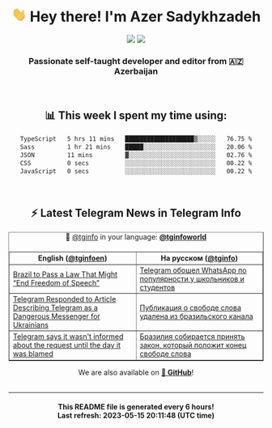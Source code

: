 <div align="center">
	<div>
		<h1>
      <img src="./assets/hi.gif" width="30px"> Hey there! I'm Azer Sadykhzadeh
    </h1>
    <img height="18" src="https://komarev.com/ghpvc/?username=sadykhzadeh&label=Views&color=2081c1&style=flat-square" />
		<a href="https://wakatime.com/Azer"> <img height="18" src="https://wakatime.com/badge/user/f80ae27a-c328-426f-a381-bc84136e2dd6.svg" /> </a>
    <h3>
      Passionate self-taught developer and editor from 🇦🇿 Azerbaijan
    </h3>
  </div>
  <br>

<h2>📊 This week I spent my time using:</h2>

<!--START_SECTION:waka-->

```text
TypeScript   5 hrs 11 mins   ███████████████████▒░░░░░   76.75 %
Sass         1 hr 21 mins    █████░░░░░░░░░░░░░░░░░░░░   20.06 %
JSON         11 mins         ▓░░░░░░░░░░░░░░░░░░░░░░░░   02.76 %
CSS          0 secs          ░░░░░░░░░░░░░░░░░░░░░░░░░   00.22 %
JavaScript   0 secs          ░░░░░░░░░░░░░░░░░░░░░░░░░   00.22 %
```

<!--END_SECTION:waka-->

<br>

<h2>⚡️ Latest Telegram News in Telegram Info</h2>
  <table border>
		<tr>
			<th width="50%">English (<a href="https://t.me/tginfoen">@tginfoen</a>)</th>
			<th>На русском (<a href="https://t.me/tginfo">@tginfo</a>)</th>
		</tr>
		<caption>🚩 <a href="https://t.me/tginfo">@tginfo</a> in your language: <a href="https://t.me/tginfoworld"><b>@tginfoworld</b></a><caption/>
  <tr><td><a href="https://t.me/tginfoen/1650">Brazil to Pass a Law That Might “End Freedom of Speech”</a></td>
    <td><a href="https://t.me/tginfo/3656">Telegram обошел WhatsApp по популярности у школьников и студентов</a></td></tr><tr><td><a href="https://t.me/tginfoen/1649">Telegram Responded to Article Describing Telegram as a Dangerous Messenger for Ukrainians</a></td>
    <td><a href="https://t.me/tginfo/3655">Публикация о свободе слова удалена из бразильского канала</a></td></tr><tr><td><a href="https://t.me/tginfoen/1648">Telegram says it wasn't informed about the request until the day it was blamed</a></td>
    <td><a href="https://t.me/tginfo/3654">Бразилия собирается принять закон, который положит конец свободе слова</a></td></tr>
</table>
We are also available on <a href="https://github.com/tginfo"><b>🐙 GitHub</b></a>!
</div>

<br>
<hr>
<h4 align="center">This README file is generated <b>every 6 hours</b>!</br>Last refresh: <b>2023-05-15 20:11:48 (UTC time)</b></h4>
